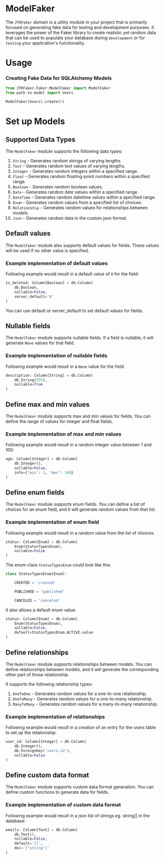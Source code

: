 # ModelFaker

The `JTRFaker` domain is a utility module in your project that is primarily focused on generating 
fake data for testing and development purposes. It leverages the power of the Faker library to 
create realistic yet random data that can be used to populate your database during `development` 
or for `testing` your application's functionality.

# Usage

### Creating Fake Data for SQLAlchemy Models
```python
from JTRFaker.Faker.ModelFaker import ModelFaker
from path-to-model import Users

ModelFaker(Users).create(5)
```


# Set up Models

## Supported Data Types

The `ModelFaker` module supports the following data types:

1. `String` - Generates random strings of varying lengths.
2. `Text` - Generates random text values of varying lengths.
3. `Integer` - Generates random integers within a specified range.
4. `Float` - Generates random floating-point numbers within a specified range.
5. `Boolean` - Generates random boolean values.
6. `Date` - Generates random date values within a specified range.
7. `DateTime` - Generates random datetime values within a specified range.
8. `Enum` - Generates random values from a specified list of choices.
9. `Relationship` - Generates random values for relationships between models.
10. `Json` - Generates random data in the custom json format.


## Default values

The `ModelFaker` module also supports default values for fields. These values will be used if no other value is specified.

### Example implementation of default values

Following example would result in a default value of `0` for the field:

```python
is_deleted: Column[Boolean] = db.Column(
    db.Boolean,
    nullable=False,
    server_default='0'
)
```

You can use default or server_default to set default values for fields.


## Nullable fields

The `ModelFaker` module supports nullable fields. If a field is nullable, it will generate `None` values for that field.

### Example implementation of nullable fields

Following example would result in a `None` value for the field:

```python
description: Column[String] = db.Column(
    db.String(255),
    nullable=True
)
```

## Define max and min values

The `ModelFaker` module supports max and min values for fields. You can define the range of values for integer and float fields.

### Example implementation of max and min values

Following example would result in a random integer value between 1 and 100:

```python   
age: Column[Integer] = db.Column(
    db.Integer(),
    nullable=False,
    info={"min": 1, "max": 100}
)
```


## Define enum fields

The `ModelFaker` module supports enum fields. You can define a list of choices for an enum field,
and it will generate random values from that list.

### Example implementation of enum field

Following example would result in a random value from the list of choices:

```python
status: Column[Enum] = db.Column(
    Enum(StatusTypesEnum),
    nullable=False
)
```

The enum class `StatusTypesEnum` could look like this:

```python
class StatusTypesEnum(Enum):

    CREATED = 'created'

    PUBLISHED = 'published'

    CANCELED = 'canceled'
```

It also allows a default enum value:

```python
status: Column[Enum] = db.Column(
    Enum(StatusTypesEnum),
    nullable=False,
    default=StatusTypesEnum.ACTIVE.value
)
```


## Define relationships

The `ModelFaker` module supports relationships between models. You can define relationships between models,
and it will generate the corresponding other part of those relationship.

It supports the following relationship types:

1. `OneToOne` - Generates random values for a one-to-one relationship.
2. `OneToMany` - Generates random values for a one-to-many relationship.
3. `ManyToMany` - Generates random values for a many-to-many relationship.

### Example implementation of relationships

Following example would result in a creation of an entry for the users table to set up the relationship:

```python
user_id: Column[Integer] = db.Column(
    db.Integer(),
    db.ForeignKey('users.id'),
    nullable=False
)
```


## Define custom data format

The `ModelFaker` module supports custom data format generation. You can define custom functions to generate data for fields.

### Example implementation of custom data format

Following example would result in a json list of strings eg. string[] in the database:

```python
emails: Column[Text] = db.Column(
    db.Text(),
    nullable=False,
    default='[]',
    doc='["string"]'
)
```
